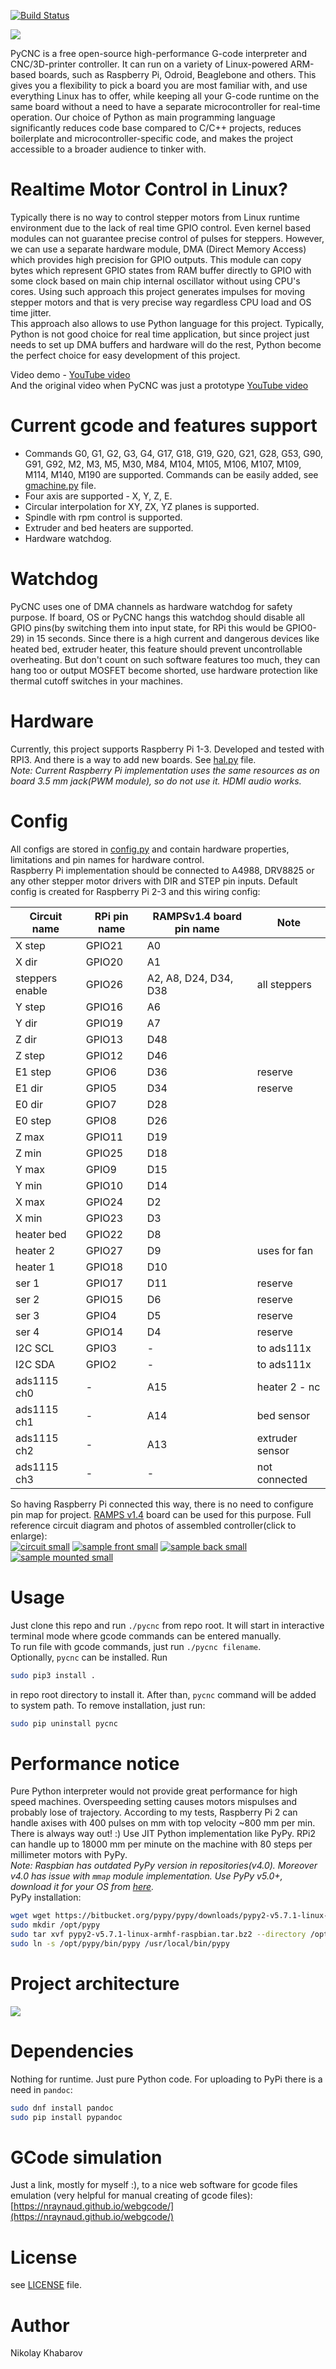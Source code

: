 [![Build Status](https://travis-ci.org/Nikolay-Kha/PyCNC.svg?branch=master)](https://travis-ci.org/Nikolay-Kha/PyCNC)


![](https://cloud.githubusercontent.com/assets/8740775/26766365/14796b54-4999-11e7-8ca2-9428a45878ab.png)  

PyCNC is a free open-source high-performance G-code interpreter and
CNC/3D-printer controller. It can run on a variety of Linux-powered ARM-based
boards, such as Raspberry Pi, Odroid, Beaglebone and others. This gives you a
flexibility to pick a board you are most familiar with, and use everything
Linux has to offer, while keeping all your G-code runtime on the same board
without a need to have a separate microcontroller for real-time operation.
Our choice of Python as main programming language significantly reduces code
base compared to C/C++ projects, reduces boilerplate and microcontroller-specific
code, and makes the project accessible to a broader audience to tinker with.

# Realtime Motor Control in Linux?
Typically there is no way to control stepper motors from Linux runtime
environment due to the lack of real time GPIO control. Even kernel based
modules can not guarantee precise control of pulses for steppers.
However, we can use a separate hardware module, DMA (Direct Memory Access)
which provides high precision for GPIO outputs. This module can copy bytes which
represent GPIO states from RAM buffer directly to GPIO with some clock based
on main chip internal oscillator without using CPU's cores. Using such approach
this project generates impulses for moving stepper motors and that is very
precise way regardless CPU load and OS time jitter.  
This approach also allows to use Python language for this project. Typically,
Python is not good choice for real time application, but since project just
needs to set up DMA buffers and hardware will do the rest, Python become the
perfect choice for easy development of this project.

Video demo - [YouTube video](https://youtu.be/41wdmmztTNA)  
And the original video when PyCNC was just a prototype [YouTube video](https://youtu.be/vcedo59raS4)

# Current gcode and features support
* Commands G0, G1, G2, G3, G4, G17, G18, G19, G20, G21, G28, G53, G90, G91, G92,
M2, M3, M5, M30, M84, M104, M105, M106, M107, M109, M114, M140, M190 are
supported. Commands can be easily added, see [gmachine.py](./cnc/gmachine.py)
file.
* Four axis are supported - X, Y, Z, E.
* Circular interpolation for XY, ZX, YZ planes is supported.
* Spindle with rpm control is supported.
* Extruder and bed heaters are supported.
* Hardware watchdog.

# Watchdog
PyCNC uses one of DMA channels as hardware watchdog for safety purpose. If
board, OS or PyCNC hangs this watchdog should disable all GPIO pins(by
switching them into input state, for RPi this would be GPIO0-29) in 15 seconds.
Since there is a high current and dangerous devices like heated bed, extruder
heater, this feature should prevent uncontrollable overheating. But don't count
on such software features too much, they can hang too or output MOSFET become
shorted, use hardware protection like thermal cutoff switches in your machines.

# Hardware
Currently, this project supports Raspberry Pi 1-3. Developed and tested with
RPI3. And there is a way to add new boards. See [hal.py](./cnc/hal.py) file.  
_Note: Current Raspberry Pi implementation uses the same resources as on board
3.5 mm jack(PWM module), so do not use it. HDMI audio works._

# Config
All configs are stored in [config.py](./cnc/config.py) and contain hardware
properties, limitations and pin names for hardware control.  
Raspberry Pi implementation should be connected to A4988, DRV8825 or any other
stepper motor drivers with DIR and STEP pin inputs.
Default config is created for Raspberry Pi 2-3 and this wiring config:

| Circuit name    | RPi pin name | RAMPSv1.4 board pin name |  Note           |
|-----------------|--------------|--------------------------|-----------------|
| X step          | GPIO21       | A0                       |                 |
| X dir           | GPIO20       | A1                       |                 |
| steppers enable | GPIO26       | A2, A8, D24, D34, D38    | all steppers    |
| Y step          | GPIO16       | A6                       |                 |
| Y dir           | GPIO19       | A7                       |                 |
| Z dir           | GPIO13       | D48                      |                 |
| Z step          | GPIO12       | D46                      |                 |
| E1 step         | GPIO6        | D36                      | reserve         |
| E1 dir          | GPIO5        | D34                      | reserve         |
| E0 dir          | GPIO7        | D28                      |                 |
| E0 step         | GPIO8        | D26                      |                 |
| Z max           | GPIO11       | D19                      |                 |
| Z min           | GPIO25       | D18                      |                 |
| Y max           | GPIO9        | D15                      |                 |
| Y min           | GPIO10       | D14                      |                 |
| X max           | GPIO24       | D2                       |                 |
| X min           | GPIO23       | D3                       |                 |
| heater bed      | GPIO22       | D8                       |                 |
| heater 2        | GPIO27       | D9                       | uses for fan    |
| heater 1        | GPIO18       | D10                      |                 |
| ser 1           | GPIO17       | D11                      | reserve         |
| ser 2           | GPIO15       | D6                       | reserve         |
| ser 3           | GPIO4        | D5                       | reserve         |
| ser 4           | GPIO14       | D4                       | reserve         |
| I2C SCL         | GPIO3        | -                        | to ads111x      |
| I2C SDA         | GPIO2        | -                        | to ads111x      |
| ads1115 ch0     | -            | A15                      | heater 2 - nc   |
| ads1115 ch1     | -            | A14                      | bed sensor      |
| ads1115 ch2     | -            | A13                      | extruder sensor |
| ads1115 ch3     | -            | -                        | not connected   |

So having Raspberry Pi connected this way, there is no need to configure
pin map for project. [RAMPS v1.4](http://reprap.org/wiki/RAMPS_1.4) board can
be used for this purpose. Full reference circuit diagram and photos of
assembled controller(click to enlarge):  
[![circuit small](https://user-images.githubusercontent.com/8740775/28233810-40773186-6902-11e7-8496-5750babfcf44.jpg)](https://user-images.githubusercontent.com/8740775/28233650-d64060e0-6900-11e7-8605-6475384fd2f7.png)
[![sample front small](https://user-images.githubusercontent.com/8740775/28233812-407820c8-6902-11e7-8de1-35c03509c0e5.jpg)](https://user-images.githubusercontent.com/8740775/28233649-d6402800-6900-11e7-8dca-cd35c8292e0c.jpg)
[![sample back small](https://user-images.githubusercontent.com/8740775/28233879-db96ea1c-6902-11e7-9298-11150476084b.jpg)](https://user-images.githubusercontent.com/8740775/28233648-d63fa0c4-6900-11e7-8fab-2055e035a6cb.jpg)
[![sample mounted small](https://user-images.githubusercontent.com/8740775/28233811-40777e8e-6902-11e7-8899-5991860d182c.jpg)](https://user-images.githubusercontent.com/8740775/28233652-d65f82ea-6900-11e7-9e80-d8b0c9238f95.jpg)

# Usage
Just clone this repo and run `./pycnc` from repo root. It will start in
interactive terminal mode where gcode commands can be entered manually.  
To run file with gcode commands, just run `./pycnc filename`.  
Optionally, `pycnc` can be installed. Run
```bash
sudo pip3 install .
```
in repo root directory to install it. After than, `pycnc` command will be added
to system path. To remove installation, just run:
```bash
sudo pip uninstall pycnc
```

# Performance notice
Pure Python interpreter would not provide great performance for high speed
machines. Overspeeding setting causes motors mispulses and probably lose of
trajectory. According to my tests, Raspberry Pi 2 can handle axises with 400
 pulses on mm with top velocity ~800 mm per min. There is always way out! :)
Use JIT Python implementation like PyPy. RPi2 can handle up to 18000 mm per
minute on the machine with 80 steps per millimeter motors with PyPy.  
_Note: Raspbian has outdated PyPy version in repositories(v4.0). Moreover v4.0
has issue with `mmap` module implementation. Use PyPy v5.0+, download it for
your OS from [here](https://pypy.org/download.html)._  
PyPy installation:
```bash
wget wget https://bitbucket.org/pypy/pypy/downloads/pypy2-v5.7.1-linux-armhf-raspbian.tar.bz2
sudo mkdir /opt/pypy
sudo tar xvf pypy2-v5.7.1-linux-armhf-raspbian.tar.bz2 --directory /opt/pypy/ --strip-components=1
sudo ln -s /opt/pypy/bin/pypy /usr/local/bin/pypy
```

# Project architecture
![](https://user-images.githubusercontent.com/8740775/27770129-c8c3592c-5f41-11e7-8a9c-254d5a88ed77.png)

# Dependencies
Nothing for runtime. Just pure Python code.
For uploading to PyPi there is a need in `pandoc`:
```bash
sudo dnf install pandoc
sudo pip install pypandoc
```

# GCode simulation
Just a link, mostly for myself :), to a nice web software for gcode files
emulation (very helpful for manual creating of gcode files):
[https://nraynaud.github.io/webgcode/](https://nraynaud.github.io/webgcode/)

# License
see [LICENSE](./LICENSE) file.

# Author
Nikolay Khabarov

